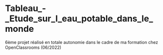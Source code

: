 # Tableau_-_Etude_sur_l_eau_potable_dans_le_monde
6ème projet réalisé en totale autonomie dans le cadre de ma formation chez OpenClassrooms (06/2022)
